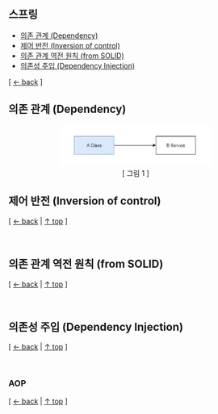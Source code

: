 ## 스프링
- [의존 관계 (Dependency)](#의존-관계-dependency)
- [제어 반전 (Inversion of control)](#제어-반전-inversion-of-control)
- [의존 관계 역전 원칙 (from SOLID)](#의존-관계-역전-원칙-from-solid)
- [의존성 주입 (Dependency Injection)](#의존성-주입-dependency-injection)

[ [← back](https://github.com/cholnh/study-cs#-스프링-) ]

## 의존 관계 (Dependency)
<div style="text-align:center">
    <img src="https://github.com/cholnh/study-cs/blob/main/assets/images/question/spring/dependency1.jpg" width="300" />
    <div>[ 그림 1 ]</div>
</div>


## 제어 반전 (Inversion of control)


[ [← back](https://github.com/cholnh/study-cs#-스프링-) | [↑ top](https://github.com/cholnh/study-cs/blob/main/post/question/spring/index.md#스프링) ]

<br/>

## 의존 관계 역전 원칙 (from SOLID)

[ [← back](https://github.com/cholnh/study-cs#-스프링-) | [↑ top](https://github.com/cholnh/study-cs/blob/main/post/question/spring/index.md#스프링) ]

<br/>

## 의존성 주입 (Dependency Injection)

[ [← back](https://github.com/cholnh/study-cs#-스프링-) | [↑ top](https://github.com/cholnh/study-cs/blob/main/post/question/spring/index.md#스프링) ]

<br/>

### AOP

[ [← back](https://github.com/cholnh/study-cs#-스프링-) | [↑ top](https://github.com/cholnh/study-cs/blob/main/post/question/spring/index.md#스프링) ]